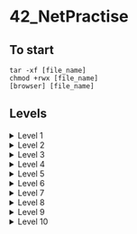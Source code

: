 # 42_NetPractise

## To start
```
tar -xf [file_name]
chmod +rwx [file_name]
[browser] [file_name]
```

## Levels

<details>
<summary>Level 1</summary>

##### Goal 1
Starting state:
- host A and host B are on the same network
- subnet mask is ```255.255.255.0``` which translates to ```11111111.11111111.11111111.00000000``` in binary and therefore means that:
	- the first 3 bytes represent the network address
	- the 4th byte represents the host address

Solution:
- the address to change is just that of the host as we are on the same network
- given that it is the 4th byte that represents the host address, the solution is any address between ```104.94.23.0``` and ```104.94.23.255``` except:
	- ```104.94.23.0```: the first number, "0" represents the network
	- ```104.94.23.255```: the last number, "255", is reserved for the broadcast address (used to send information to all the systems on a network)
	- ```104.94.23.12```: already used by host B

##### Goal 2
Starting state:
- host D and host C are on the same network
- subnet mask is ```255.255.0.0``` which translates to ```11111111.11111111.00000000.00000000``` in binary and therefore means that:
	- the first 2 bytes represent the network address
	- the last 2 bytes represent the host address

Solution:
- the address to change is just that of the host as we are on the same network
- given that it is the last 2 byte that represents the host address, the solution is any address between ```211.191.0.0``` and ```211.191.255.255``` except:
	- ```211.191.0.0```: the first number, "0" represents the network
	- ```211.191.255.255```: the last number, "255", is reserved for the broadcast address (used to send information to all the systems on a network)
	- ```211.191.81.75```: already used by host C

</details>

<details>
<summary>Level 2</summary>

##### Goal 1
Starting state:
- host A and host B are on the same network
- subnet mask is ```255.255.255.224``` (given for host A and will be copied to host B as a part of the solution) which translates to ```11111111.11111111.11111111.11100000``` in binary and therefore means that:
	- the first 27 bits represent the network address
	- only the last 5 bits represent the host address

Solution:
- the subnet mask should be the same for both hosts and since we can change only that of host B, we copy the value of host A there
- given that it s the last 5 bits that represent the host address, the solution is any address between ```11000000.10101000.00100011.11000000``` and ```11000000.10101000.00100011.11011111```in binary and therefore between ```192.168.35.192``` and ```192.168.35.223``` in decimal, except:
	- ```192.168.35.192```: the first number, "0" represents the network
	- ```192.168.35.223```: the last number, "255", is reserved for the broadcast address (used to send information to all the systems on a network)
	- ```192.168.35.222```: already used by host B

##### Goal 2
Starting state:
- host D and host C are on the same network
- host C's subnet mask is ```255.255.255.252``` which translates to ```11111111.11111111.11111111.11111100``` in binary and therefore means that:
	- the first 30 bits (as specific in host's D subnet mask) represent the network address
	- the last 2 bits represent the host address

Solution:
- given that it is the last 2 bits that represent the host address and we are not given at least one to derive the solution from, the addresses just need to obey this criteria:
	- the first 30 bits (the network address) must be the same for client D and client c
	- they cannot be the same for client D and client C
	- the last 2 bits (that represent the host address) cannot be both 1 nor 0 as the former is the broadcast address and the later is the network address
	- they cannot be among the reserved IP addresses
	- neither address can be 127.0.0.1 as this is a 'special', loopback, address
		- packets sent to this address never reach the network but are looped through the network interface card only
		- it can be used for diagnostic purposes to verify that the internal path through the TCP/IP protocols is working

</details>

<details>
<summary>Level 3</summary>

##### Starting state
- hosts A, B and C are all on the same network, connected via a switch
- host C's subnet mask is ```255.255.255.128``` which translates to ```11111111.11111111.11111111.10000000``` in binary and therefore means that:
	- the first 25 bits represent the network address
	- the last 7 bits represent the host address

##### Solution
- since host C has a subnet mask set and all the hosts are on the same network, their subnet masks should be the same - either ```255.255.255.128``` or ```/25```
- given that it is the last 7 bits that represent the host address, the solution for host A and host B addresses can be any address between ```.00000000``` and ```.01111111``` in binary which translates to an address between ```104.198.152.0``` and ```104.198.152.127```, except:
	- ```104.198.152.0```: represents the network address
	- ```104.198.152.127```: represents the broadcast address
	- ```104.198.152.125```: already taken by host A

</details>

<details>
<summary>Level 4</summary>

##### Starting state
- host A and B are on the same network, connected via a switch
- the switch also connects route R with them
	- a route connects multiple networks together, doing so via interefaces for each
- we need to take care only of the communication happening between the router Interface R1 and those of hosts (Interface A1 and Interface B1), so within one network

##### Solution
-  interface R1, A1 nor B1 has a mask setup, and so the choice is on us
	- for simplicity, a mask of increments of 8 can be used as it won't require binary calculation to find the range of suitable addresses
	- mask of ```255.255.0.0``` or ```/16``` can, therefore, do
- interface A1 has an IP address specified and so the first 2 bytes of addresses for Interface B1 and R1 should follow it
	- therefore, their addresses can be any between ```72.96.0.0``` and ```72.96.255.255``` expect:
		- ```72.96.0.0```: represents the network address
		- ```72.96.255.255```: represents the broadcast address
		- ```72.96.116.132```: already taken by interface A1

</details>

<details>
<summary>Level 5</summary>

##### Theory
- interfaces A1 and B1 have routing tables to be completed with:
	- destination:
		- speficies the network address the host is on
		- ```default``` or ```0.0.0.0/0``` address is the route taken when there is no IP destination address provided, sending the packets via the next-hop address
	- next-hop:
		- refers to the closest router (it's IP address) the packets can go via

##### Solution
###### Goal 1
- interface R1 and A1 are on the same network and therefore need to have the same subnet mask of ```255.255.255.128```
- that subnet mask defines that the host address is represented by the last 7 bits (126 in binary is 01111110) and so is between ```.00000000``` and ```01111111``` in binary, translating to between ```18.143.35.0``` and ```18.143.35.127``` in decimal, except:
	- ```18.143.35.0```: represents the network address
	- ```18.143.35.127```: represents the broadcast address
	- ```18.143.35.126```: already taken by interface R1

###### Goal 2
- interface R2 and B1 are on the same network and therefore need to have the same subnet mask of ```255.255.192.0```
- that subnet mask defines that the host address is represented by the last 14 bits (192 = 11000000, 254 = 11111110) and so is between ```.11000000.00000000``` and ```.11111111.11111111``` in binary, translating to between ```153.192.192.0``` and ```153.192.255.255``` in decimal, except:
	- ```153.192.192.0```: represents the network address
	- ```153.192.255.255```: represents the broadcast address
	- ```153.192.192.254```: already taken by the interface R2

###### Goal 3
- since there is only one route that both, A1 and B1, interfaces can send packets via saying ```default``` or ```0.0.0.0/0``` is enough
- the next-hop address needs to equal the IP address of the closest route

</details>

<details>
<summary>Level 6</summary>

##### Theory
- internet behaves like a router
- yet, if an interface is directly or indirectly connected to the internet, its address cannot have the following reserved private IP ranges:
```
192.168.0.0 - 192.168.255.255 (65,536 IP addresses)
172.16.0.0 - 172.31.255.255   (1,048,576 IP addresses)
10.0.0.0 - 10.255.255.255     (16,777,216 IP addresses)
``` 

##### Solution
- match host A's subnet mask to that of the router
- get host address of interface R1: the subnet mask defines that the host address is defined by the last 7 bits (128 = 10000000, 227 = 11100011) and so is between ```.10000000``` and ```.11111111``` in binary translating to ```75.221.134.128``` and ```75.221.134.255``` in decimal, except:
	- ```75.221.134.128```: represents the network address
	- ```75.221.134.255```: represents the broadcast address
	- ```75.221.134.227```: already taken by host A 
- match next-hop of host A to the router's IP address
- reset the destination of router to default
- set the internet's destination to the network address of host A (calculated in the first step), including the subnet mask in / slash notation (/25) 

</details>

<details>
<summary>Level 7</summary>

##### Theory
- different networks have different ranges of IP addresses
- an overlap in IP address range would imply that the interfaces are on the same network

##### Solution
- the IP addresses of interface R11 and R12 are set and hence this is where we should start - by setting the subnet mask for them
- since the subnet mask defines which part of the IP represents the network and host address, it needs to be set so that the range of addresses for the network the interface R11 is in doesn't overlap with the range of the addresses for the network the interface R12 is in (and then also the 3rd network present)
- possible masks:
	- mask /25 isn't enough as it creates only two ranges:
		- ```.0``` to ```.127```
		- ```.128``` to ```.255```
	- mask /26 (or higher) is more suitable as it creates 4 ranges:
		- ```.0``` to ```.63``` 
		- ```.64``` to ```.127``` 
		- ```.128``` to ```.191``` 
		- ```.192``` to ```.255``` 
- lastly, the next-hop fields need to be setup in this way:
	- each route needs to have the other one's address
	- each host needs to have the address of the router it is connected to
</details>

<details>
<summary>Level 8</summary>

##### Theory
- overlapping IP address as in Level 7

##### Solution
- set fields that are certain:
	- internet next-hop is equal to the interface R12's IP address
	- interface R13's IP address is equal to the set next-hop in the router R2 routing table
	- subnet mask of interface R23 is equal to the subnet mask of interface D1
- determine the networks range based on the internet's destination:
	- the range is between ```159.23.26.0``` and ```159.23.26.63``` (0 is 00000000 in binary and by changing the last 6 bits, we get 00111111 which is 63 in decimal)
- now we need to split this range into at least 3 parts since there are 3 networks to set IP addresses that cannot overlap for:
	- router R1 and R2
		- we need only 2 IP addresses and so the subnet mask can be set to /30
		- therefore the range (62 = 00111110) is between ```.00111100``` and ```.00111111``` in binary translating to between ```159.23.26.60``` and ```159.23.26.63``` in decimal (except the border addresses)
	- host D and router R2
		- the subnet mask is set to ```255.255.255.240``` (/28), and so the last 4 bits will be changing in the IP address, splitting the IP address into 4 parts
		- to make things easy, we can set the last byte of the IP address to 0 to determine the lowest IP range
		- and so the range will be between ```.00000000``` and ```.00001111``` in binary, translating to between ```159.23.26.0``` and ```159.23.26.15``` in decimal (except the border addresses)
	- host C and touter R2
		- here we again need just 2 IP addresses, so the subnet mask can be set to /30
		- given the lowest range is used for the network of host D and router R2, we can pick up the next available one
		- that is the range between ```.00010000``` and ```.00010011``` in binary, translating to between ```159.23.26.16``` and ```159.23.26.19``` in decimal (except the border addresses)
	- the last thing is to set the addresses in the routing tables:
		- host C:
			- destination: default
			- next-hop: interface R22's IP address
		- host D:
			- destination: default
			- next-hop: interface R23's IP address
		- router R2:
			- destination: default
		- internet I:
			- next-hop: interface R12's IP address (already set as a certain field)
		- router R1:
			- the destination and next-hop for the internet are already entered, so these are for router R2:
				- destination: network address that all the 3 networks in this level are on (which is defined as the destination for the internet I too)
				- next-hop: interface R21's IP address
</details>

<details>
<summary>Level 9</summary>

##### Goal 1
- set the subnet mask based on the specified mask of interface R11 for all the systems in the network
- keeping in the original IP address of interface R11, we have a range between ```192.168.172.0``` and ```192.168.172.128``` (except border addresses) for this network to use
- for the routing tables of both, host B and A, we set destination to default and next-hop to the IP address of switch S

##### Goal 2
- host D - gluon to router:
	- set the subnet mask of interface D1 to the same one the interface R23 has
	- the host D routing table specifies the IP address of interface R23
	- based on that, we can determine the range for this network that is (45 = 00101101) ```28.168.0.0``` to ```28.168.63.255``` (except the border addresses)
- host C - cation to router:
	- we can keep in the subnet mask as well as the original IP addresses as we're free to choose them
- routing tables:
	- set the destination of host D to default

##### Goal 3
- one of the destination in the internet I's rounting table needs to be the network address of the network host A - meson is in
	- that should be ```192.168.172.0/25```, however, it is an address that belongs to a range of reserved private IP ranges that cannot be used when an interface is directly or indirectly connected to the internet
	- we, therefore, need to change it to an address that is not in those ranges, in all these places:
		- each system in the network -> host B, host A and switch S
		- routing table of each host as the next-hop
		- and only then add it to the routing table of internet I

##### Goal 4 (and Goal 5 as a side effect)
- setup connection between router R1 and R2 by:
	- setting the subnet mask of interface R21 to interface R13
	- keeping the original IP address of the interface R13 and adjusting that of interface R21 to match the conditions for the IP addresses range given by the subnet mask
	- set a line in routing tables for router R2 and R1 to:
		- destination: default
		- next-hop: the IP address of the other router
- setting one line of router R1's routing table as follows:
	- destination: network address of host D - gluon, which should end with ```.0.0```
	- next-hop: IP address of interface R21

##### Goal 6
- the routing table of internet I needs to contain a line that has the destination set to the network address of the network host C - cation is in:
	- that should be ```10.0.0.0/24```, but it is an address that belongs to a range of reserved private IP ranges that cannot be used when an interface is directly or indirectly connected to the internet
	- it, therefore, needs to be changed to an adress that is not those ranges, in all these places:
		- each system in the network -> host C and interface R22
		- routing table of host C
		- and only then add the network address to the routing table of internet I

##### Last touches
- the routing table of router R1 need to connect:
	- host C with the internet and therefore needs to have the host C's network address set as destination to a next-hop of interface R21's IP address
	- host A and host D and therefore needs to have the host D's network address set as destination to a next-hop of interface R21's IP address
</details>

<details>
<summary>Level 10</summary>

##### R11-H21-H11 network 
- set the subnet mask from interface R11 to all other ones
- calculate the IP range for the network:
	- 128 = 10000000 and so the last 7 bits can be changed
	- that gives us the range (1 = 00000001) of ```128.1.26.0``` to ```128.1.26.127``` with mask /25
- choose an address from that range for interface H21

##### R23-H41 network
- set the subnet mask from interface H41 to interface R23 too
- calculate the IP range for the network:
	- 192 = 11000000 so the last 6 bits can be changed
	- that gives us the range (131 = 10000011) of ```128.1.26.128``` to ```128.1.26.191``` with mask /26
- instead of just choosing an address from this range, use the address already specified in the host H4's rounting table for the interface R23's IP address

##### R13-R21 network
- set the subnet mask (equal to /30) from interface R21 to interface R13 too
- calculate the IP range for the network:
	- 252 = 11111100 so the last 2 bits can be changed
	- that gives us the range (253 = 11111101) of ```128.1.26.252``` to ```128.1.26.255``` with mask /30

##### R22-H31 network
- let's summarize the IP address ranges used so far to determine a one that can be used for this network:
```
128.1.26.0 - 128.1.26.127 with mask /25		# R11-H21-H11
128.1.26.128 - 128.1.26.191 with mask /26	# R23-H41 
128.1.26.252 - 128.1.26.255 with mask /30	# R13-H21
```
- therefore, there is a range of ```.192``` to ```.251``` that can be used for this network
- since we need only 2 IP addresses we can use mask /30 with some value from within that range
- if it the value of 200 (200 = 11001000), the range would be ```.200``` to ```.203```
- now we can set the next-hop in the routing table of host H3 to the IP address of interface H31
- and also put the network address of this network, which is ```128.1.26.200```, to the routing table or router R1, including the mask /30

#### Connection to the internet
- the destination of the internet I's routing table need to cover the IP address ranges of all 4 networks as there is at least one system in each network that needs to be connected to the internet
- those ranges are:
```
128.1.26.0 - 128.1.26.127 with mask /25		# R11-H21-H11
128.1.26.128 - 128.1.26.191 with mask /26	# R23-H41 
128.1.26.252 - 128.1.26.255 with mask /30	# R13-H21
128.1.26.200 - 128.1.26.203 with mask /30	# R22-H31
```
- therefore the destination can be set 128.1.26.0/24 which would cover them all
</details>
